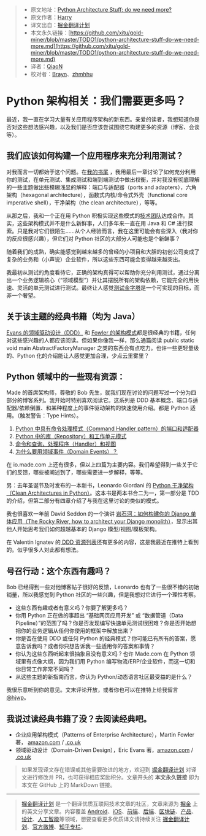 > * 原文地址：[Python Architecture Stuff: do we need more?](http://www.obeythetestinggoat.com/python-architecture-stuff-do-we-need-more.html)
> * 原文作者：[Harry](http://www.obeythetestinggoat.com/author/harry.html)
> * 译文出自：[掘金翻译计划](https://github.com/xitu/gold-miner)
> * 本文永久链接：[https://github.com/xitu/gold-miner/blob/master/TODO1/python-architecture-stuff-do-we-need-more.md](https://github.com/xitu/gold-miner/blob/master/TODO1/python-architecture-stuff-do-we-need-more.md)
> * 译者：[QiaoN](https://github.com/QiaoN)
> * 校对者：[Brayn](https://blog.brayn.top/)、[zhmhhu](https://github.com/zhmhhu)

# Python 架构相关：我们需要更多吗？

最近，我一直在学习大量有关应用程序架构的新东西。亲爱的读者，我想知道你是否对这些想法感兴趣，以及我们是否应该尝试围绕它构建更多的资源（博客、会谈等）。

## 我们应该如何构建一个应用程序来充分利用测试？

对我而言一切都始于这个问题。在[我的书尾](https://www.obeythetestinggoat.com/book/chapter_hot_lava.html) ，我用最后一章讨论了如何充分利用你的测试，在单元测试、集成测试和端到端测试中做出权衡，并对我没有彻底理解的一些主题做出些模糊浅显的解释：端口与适配器（ports and adapters），六角架构（hexagonal architecture），函数式内核/命令式外壳（functional core imperative shell），干净架构（the clean architecture），等等。

从那之后，我和一个正在用 Python 积极实现这些模式的[技术团队](https://io.made.com/)达成合作。其实，这些架构模式并不是什么新鲜事，人们多年来一直在用 Java 和 C# 进行探索。只是我对它们很陌生……从个人经验而言，我在这里可能会有些深入（我对你的反应很感兴趣），但它们对 Python 社区的大部分人可能也是个新鲜事？

随着我们的成熟，确实能感觉到越来越多的曾经的小项目和大胆的初创公司变成了复杂的业务和（小声说）企业软件，所以这些东西可能会变得越来越突出。

我最初从测试的角度看待它，正确的架构真得可以帮助你充分利用测试，通过分离出一个业务逻辑核心（“领域模型”）并让其摆脱所有的架构依赖，它能完全的用快速、灵活的单元测试进行测试。最终让人感觉[测试金字塔](https://martinfowler.com/articles/practical-test-pyramid.html)是一个可实现的目标，而非一个奢望。

## 关于该主题的经典书籍（均为 Java）

[Evans 的领域驱动设计（DDD）](https://domainlanguage.com/ddd/) 和 [Fowler 的架构模式](https://www.martinfowler.com/books/eaa.html)都是很经典的书籍，任何对这些感兴趣的人都应该阅读。但如果你像我一样，那么通篇阅读 public static void main AbstractFactoryManager 之类的东西会有点吃力。也许一些更轻量级的、Python 化的介绍能让人感觉更加合理，少点云里雾里？

## Python 领域中的一些现有资源：

Made 的首席架构师，尊敬的 Bob 先生，就我们现在讨论的问题写过一个分为四部分的博客系列。我开始时特别喜欢阅读它。这系列是 DDD 基本概念、端口与适配器/依赖倒置、和某种程度上的事件驱动架构的快速使用介绍。都是 Python 适用。（触发警告：Type Hints）。

1.  [Python 中具有命令处理模式（Command Handler pattern）的端口和适配器](https://io.made.com/introducing-command-handler/)
2.  [Python 中的库（Repository）和工作单元模式](https://io.made.com/repository-and-unit-of-work-pattern-in-python/)
3.  [命令和查询，处理程序（Handler）和视图](https://io.made.com/commands-and-queries-handlers-and-views/)
4.  [为什么要用领域事件（Domain Events）？](https://io.made.com/why-use-domain-events/)

在 io.made.com 上还有很多，但以上四篇为主要内容。我们希望得到一些关于它们的反馈，哪些被阐述到了，哪些需要进一步解释，等等。

另：去年圣诞节及时发布的一本新书，Leonardo Giordani 的 [Python 干净架构（Clean Architectures in Python）](https://leanpub.com/clean-architectures-in-python)。这本书是两本书合二为一，第一部分是 TDD 的介绍，但第二部分有四章介绍了与我在这里讨论的类似的模式。

我也很喜欢一年前 David Seddon 的一个演讲 [岩石河：如何构建你的 Django 单体应用（The Rocky River, how to architect your Django monolith）](http://seddonym.me/talks/2017-12-12-rocky-river/)，显示出其他人开始思考我们如何超越基本的 Django 模型/视图/模板架构。

在 Valentin Ignatev 的[ DDD 资源列表](https://github.com/valignatev/ddd-dynamic)还有更多的内容，这是我最近在推特上看到的。似乎很多人对此都有想法。

## 号召行动：这个东西有趣吗？

Bob 已经得到一些对他博客帖子很好的反馈，Leonardo 也有了一些很不错的初始销量，所以我感觉到 Python 社区的一些兴趣，但是我想对它进行一个理性考察。

*   这些东西有趣或者有意义吗？你要了解更多吗？
*   你用 Python 正在做的事超出 “基础网页应用开发” 或 “数据管道（Data Pipeline）”的范围了吗？你是否发现编写快速单元测试很困难？你是否开始想把你的业务逻辑从任何你使用的框架中解放出来？
*   你是否在使用 DDD 或任何 Python 的经典模式？你可能已有所有的答案，愿意告诉我吗？或者你只想告诉我一些适用你的答案和事情？
*   你认为这些东西听起来很抽象且没有意义吗？也许 Made.com 在 Python 领域里有点像大纲，因为我们用 Python 编写物流/ERP/企业软件，而这一切和你日常工作非常不同吗？
*   从这些主题的新指南而言，你认为 Python/动态语言社区最受益的是什么？

我很乐意听到你的意见。文末评论开放，或者你也可以在推特上给我留言[@hjwp](https://twitter.com/hjwp)。

## 我说过读经典书籍了没？去阅读经典吧。

*   企业应用架构模式（Patterns of Enterprise Architecture），Martin Fowler 著， [amazon.com](https://amzn.to/2U6HTZN) / [.co.uk](https://amzn.to/2R0WkN3)  
*   领域驱动设计（Domain-Driven Design），Eric Evans 著，[amazon.com](https://amzn.to/2U6HTZN) / [.co.uk](https://amzn.to/2R0WkN3)

> 如果发现译文存在错误或其他需要改进的地方，欢迎到 [掘金翻译计划](https://github.com/xitu/gold-miner) 对译文进行修改并 PR，也可获得相应奖励积分。文章开头的 **本文永久链接** 即为本文在 GitHub 上的 MarkDown 链接。

---

> [掘金翻译计划](https://github.com/xitu/gold-miner) 是一个翻译优质互联网技术文章的社区，文章来源为 [掘金](https://juejin.im) 上的英文分享文章。内容覆盖 [Android](https://github.com/xitu/gold-miner#android)、[iOS](https://github.com/xitu/gold-miner#ios)、[前端](https://github.com/xitu/gold-miner#前端)、[后端](https://github.com/xitu/gold-miner#后端)、[区块链](https://github.com/xitu/gold-miner#区块链)、[产品](https://github.com/xitu/gold-miner#产品)、[设计](https://github.com/xitu/gold-miner#设计)、[人工智能](https://github.com/xitu/gold-miner#人工智能)等领域，想要查看更多优质译文请持续关注 [掘金翻译计划](https://github.com/xitu/gold-miner)、[官方微博](http://weibo.com/juejinfanyi)、[知乎专栏](https://zhuanlan.zhihu.com/juejinfanyi)。
